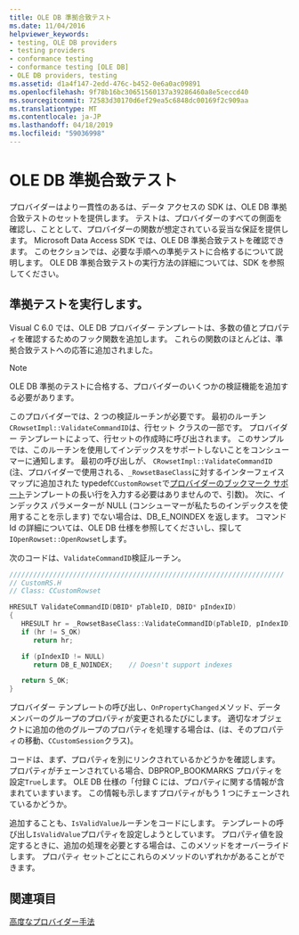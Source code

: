 ```yaml
---
title: OLE DB 準拠合致テスト
ms.date: 11/04/2016
helpviewer_keywords:
- testing, OLE DB providers
- testing providers
- conformance testing
- conformance testing [OLE DB]
- OLE DB providers, testing
ms.assetid: d1a4f147-2edd-476c-b452-0e6a0ac09891
ms.openlocfilehash: 9f78b16bc30651560137a39286460a8e5ceccd40
ms.sourcegitcommit: 72583d30170d6ef29ea5c6848dc00169f2c909aa
ms.translationtype: MT
ms.contentlocale: ja-JP
ms.lasthandoff: 04/18/2019
ms.locfileid: "59036998"
---
```

# <a name="passing-ole-db-conformance-tests"></a>OLE DB 準拠合致テスト

プロバイダーはより一貫性のあるは、データ アクセスの SDK は、OLE DB 準拠合致テストのセットを提供します。 テストは、プロバイダーのすべての側面を確認し、こととして、プロバイダーの関数が想定されている妥当な保証を提供します。 Microsoft Data Access SDK では、OLE DB 準拠合致テストを確認できます。 このセクションでは、必要な手順への準拠テストに合格するについて説明します。 OLE DB 準拠合致テストの実行方法の詳細については、SDK を参照してください。

## <a name="running-the-conformance-tests"></a>準拠テストを実行します。

Visual C 6.0 では、OLE DB プロバイダー テンプレートは、多数の値とプロパティを確認するためのフック関数を追加します。 これらの関数のほとんどは、準拠合致テストへの応答に追加されました。

> [!NOTE]
> OLE DB 準拠のテストに合格する、プロバイダーのいくつかの検証機能を追加する必要があります。

このプロバイダーでは、2 つの検証ルーチンが必要です。 最初のルーチン`CRowsetImpl::ValidateCommandID`は、行セット クラスの一部です。 プロバイダー テンプレートによって、行セットの作成時に呼び出されます。 このサンプルでは、このルーチンを使用してインデックスをサポートしないことをコンシューマーに通知します。 最初の呼び出しが、 `CRowsetImpl::ValidateCommandID` (注、プロバイダーで使用される、`_RowsetBaseClass`に対するインターフェイス マップに追加された typedef`CCustomRowset`で[プロバイダーのブックマーク サポート](../../data/oledb/provider-support-for-bookmarks.md)テンプレートの長い行を入力する必要はありませんので、引数)。 次に、インデックス パラメーターが NULL (コンシューマーが私たちのインデックスを使用することを示します) でない場合は、DB_E_NOINDEX を返します。 コマンド Id の詳細については、OLE DB 仕様を参照してくださいし、探して`IOpenRowset::OpenRowset`します。

次のコードは、`ValidateCommandID`検証ルーチン。

```cpp
/////////////////////////////////////////////////////////////////////
// CustomRS.H
// Class: CCustomRowset

HRESULT ValidateCommandID(DBID* pTableID, DBID* pIndexID)
{
   HRESULT hr = _RowsetBaseClass::ValidateCommandID(pTableID, pIndexID);
   if (hr != S_OK)
      return hr;

   if (pIndexID != NULL)
      return DB_E_NOINDEX;    // Doesn't support indexes

   return S_OK;
}
```

プロバイダー テンプレートの呼び出し、`OnPropertyChanged`メソッド、データ メンバーのグループのプロパティが変更されるたびにします。 適切なオブジェクトに追加の他のグループのプロパティを処理する場合は、(は、そのプロパティの移動、`CCustomSession`クラス)。

コードは、まず、プロパティを別にリンクされているかどうかを確認します。 プロパティがチェーンされている場合、DBPROP_BOOKMARKS プロパティを設定`True`します。 OLE DB 仕様の「付録 C には、プロパティに関する情報が含まれていますいます。 この情報も示しますプロパティがもう 1 つにチェーンされているかどうか。

追加することも、`IsValidValue`ルーチンをコードにします。 テンプレートの呼び出し`IsValidValue`プロパティを設定しようとしています。 プロパティ値を設定するときに、追加の処理を必要とする場合は、このメソッドをオーバーライドします。 プロパティ セットごとにこれらのメソッドのいずれかがあることができます。

## <a name="see-also"></a>関連項目

[高度なプロバイダー手法](../../data/oledb/advanced-provider-techniques.md)